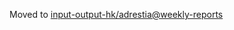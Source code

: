 Moved to [input-output-hk/adrestia@weekly-reports](https://github.com/input-output-hk/adrestia/tree/weekly-reports/2019-11-08)
